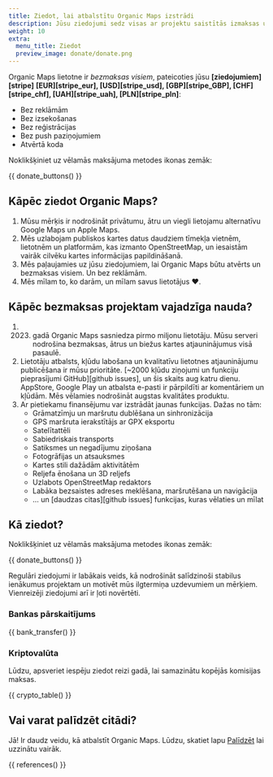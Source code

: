 ```yaml
---
title: Ziedot, lai atbalstītu Organic Maps izstrādi
description: Jūsu ziedojumi sedz visas ar projektu saistītās izmaksas un motivē mūs uzlabot Organic Maps.
weight: 10
extra:
  menu_title: Ziedot
  preview_image: donate/donate.png
---
```


Organic Maps lietotne ir _bezmaksas visiem_, pateicoties jūsu **[ziedojumiem][stripe]** **[EUR][stripe_eur], [USD][stripe_usd], [GBP][stripe_GBP], [CHF][stripe_chf], [UAH][stripe_uah], [PLN][stripe_pln]**:

- Bez reklāmām
- Bez izsekošanas
- Bez reģistrācijas
- Bez push paziņojumiem
- Atvērtā koda

Noklikšķiniet uz vēlamās maksājuma metodes ikonas zemāk:

{{ donate_buttons() }}

## Kāpēc ziedot Organic Maps?

1. Mūsu mērķis ir nodrošināt privātumu, ātru un viegli lietojamu alternatīvu Google Maps un Apple Maps.
2. Mēs uzlabojam publiskos kartes datus daudziem tīmekļa vietnēm, lietotnēm un platformām, kas izmanto OpenStreetMap, un iesaistām vairāk cilvēku kartes informācijas papildināšanā.
3. Mēs paļaujamies uz jūsu ziedojumiem, lai Organic Maps būtu atvērts un bezmaksas visiem.
   Un bez reklāmām.
4. Mēs mīlam to, ko darām, un mīlam savus lietotājus ❤️.

## Kāpēc bezmaksas projektam vajadzīga nauda?

1. 2023. gadā Organic Maps sasniedza pirmo miljonu lietotāju.
   Mūsu serveri nodrošina bezmaksas, ātrus un biežus kartes atjauninājumus visā pasaulē.
2. Lietotāju atbalsts, kļūdu labošana un kvalitatīvu lietotnes atjauninājumu publicēšana ir mūsu prioritāte.
   [~2000 kļūdu ziņojumi un funkciju pieprasījumi GitHub][github issues], un šis skaits aug katru dienu.
   AppStore, Google Play un atbalsta e-pasti ir pārpildīti ar komentāriem un kļūdām. Mēs vēlamies nodrošināt augstas kvalitātes produktu.
3. Ar pietiekamu finansējumu var izstrādāt jaunas funkcijas. Dažas no tām:
   - Grāmatzīmju un maršrutu dublēšana un sinhronizācija
   - GPS maršruta ierakstītājs ar GPX eksportu
   - Satelītattēli
   - Sabiedriskais transports
   - Satiksmes un negadījumu ziņošana
   - Fotogrāfijas un atsauksmes
   - Kartes stili dažādām aktivitātēm
   - Reljefa ēnošana un 3D reljefs
   - Uzlabots OpenStreetMap redaktors
   - Labāka bezsaistes adreses meklēšana, maršrutēšana un navigācija
   - … un [daudzas citas][github issues] funkcijas, kuras vēlaties un mīlat

## Kā ziedot?

Noklikšķiniet uz vēlamās maksājuma metodes ikonas zemāk:

{{ donate_buttons() }}

Regulāri ziedojumi ir labākais veids, kā nodrošināt salīdzinoši stabilus ienākumus projektam un motivēt mūs ilgtermiņa uzdevumiem un mērķiem. Vienreizēji ziedojumi arī ir ļoti novērtēti.

### Bankas pārskaitījums

{{ bank_transfer() }}

### Kriptovalūta

Lūdzu, apsveriet iespēju ziedot reizi gadā, lai samazinātu kopējās komisijas maksas.

{{ crypto_table() }}

## Vai varat palīdzēt citādi?

Jā! Ir daudz veidu, kā atbalstīt Organic Maps. Lūdzu, skatiet lapu [Palīdzēt](@/contribute/index.md) lai uzzinātu vairāk.

{{ references() }}
